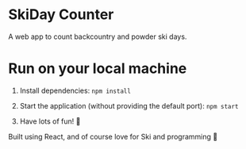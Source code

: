 # SkiDay Counter 
A web app to count backcountry and powder ski days.

# Run on your local machine
1. Install dependencies: `npm install`

2. Start the application (without providing the default port): `npm start`

3. Have lots of fun! 🎉

Built using React, and of course love for Ski and programming 💞
